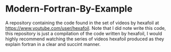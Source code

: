 # Modern-Fortran-By-Example
A repository containing the code found in the set of videos by hexafoil at https://www.youtube.com/user/hexafoil. Note that I did note write this code, this repository is just a compilation of the code written by hexafoil, I would highly recommend watching the series of videos hexafoil produced as they explain fortran in a clear and succint manner.

